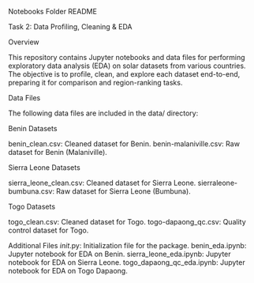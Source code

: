 Notebooks Folder README

Task 2: Data Profiling, Cleaning & EDA

Overview

This repository contains Jupyter notebooks and data files for performing exploratory data analysis (EDA) on solar datasets from various countries. The objective is to profile, clean, and explore each dataset end-to-end, preparing it for comparison and region-ranking tasks.

Data Files

The following data files are included in the data/ directory:

Benin Datasets

benin_clean.csv: Cleaned dataset for Benin.
benin-malaniville.csv: Raw dataset for Benin (Malaniville).

Sierra Leone Datasets

sierra_leone_clean.csv: Cleaned dataset for Sierra Leone.
sierraleone-bumbuna.csv: Raw dataset for Sierra Leone (Bumbuna).

Togo Datasets

togo_clean.csv: Cleaned dataset for Togo.
togo-dapaong_qc.csv: Quality control dataset for Togo.

Additional Files
_init_.py: Initialization file for the package.
benin_eda.ipynb: Jupyter notebook for EDA on Benin.
sierra_leone_eda.ipynb: Jupyter notebook for EDA on Sierra Leone.
togo_dapaong_qc_eda.ipynb: Jupyter notebook for EDA on Togo Dapaong.
